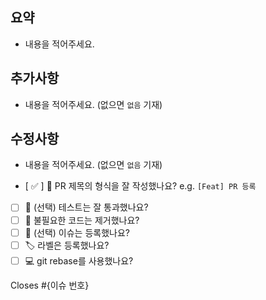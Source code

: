 ## 요약
- 내용을 적어주세요.

## 추가사항
- 내용을 적어주세요. (없으면 `없음` 기재)

## 수정사항
- 내용을 적어주세요. (없으면 `없음` 기재)

- [ ✅ ] 🔀 PR 제목의 형식을 잘 작성했나요? e.g. `[Feat] PR 등록`
- [ ] 💯 (선택) 테스트는 잘 통과했나요?
- [ ] 🧹 불필요한 코드는 제거했나요?
- [ ] 💭 (선택) 이슈는 등록했나요?
- [ ] 🏷️ 라벨은 등록했나요?
- [ ] 💻 git rebase를 사용했나요?

Closes #{이슈 번호}